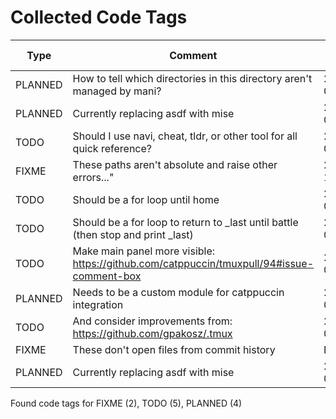 # Collected Code Tags

| Type    | Comment                                                                                   | Last Edit  | Source File                                                                                                                                                                                                                       |
|---------|-------------------------------------------------------------------------------------------|------------|-----------------------------------------------------------------------------------------------------------------------------------------------------------------------------------------------------------------------------------|
| PLANNED | How to tell which directories in this directory aren't managed by mani?                   | 2024-03-14 | [Developer/kyleking/mani.yaml:2](https://github.com/KyleKing/dotfiles/blame/2e93258178b4628d162f14a983b300a6a5c5e281/Developer/kyleking/mani.yaml#L2)                                                                             |
| PLANNED | Currently replacing asdf with mise                                                        | 2024-09-25 | [dot_config/my_config/executable_generate_machine_snapshot.sh.tmpl:31](https://github.com/KyleKing/dotfiles/blame/537a13390c10b70a2c225385b388225c649a2b04/dot_config/my_config/executable_generate_machine_snapshot.sh.tmpl#L31) |
| TODO    | Should I use navi, cheat, tldr, or other tool for all quick reference?                    | 2024-03-18 | [dot_config/my_config/private__omz.sh:15](https://github.com/KyleKing/dotfiles/blame/c68cd58be9c9b1e2982b75be6ce0dbe1321b8b70/dot_config/my_config/private__omz.sh#L15)                                                           |
| FIXME   | These paths aren't absolute and raise other errors..."                                    | 2022-12-12 | [dot_config/my_config/private_cli_tools.sh:37](https://github.com/KyleKing/dotfiles/blame/c84074aed23f598a42083cf42bab5fe78acf8c15/dot_config/my_config/private_cli_tools.sh#L28)                                                 |
| TODO    | Should be a for loop until home                                                           | 2024-02-23 | [dot_config/my_config/private_cli_tools.sh:101](https://github.com/KyleKing/dotfiles/blame/6ce3a156f595cc6ea6e525e1ba403ed04c9ce694/dot_config/my_config/private_cli_tools.sh#L101)                                               |
| TODO    | Should be a for loop to return to _last until battle (then stop and print _last)          | 2024-02-23 | [dot_config/my_config/private_cli_tools.sh:105](https://github.com/KyleKing/dotfiles/blame/6ce3a156f595cc6ea6e525e1ba403ed04c9ce694/dot_config/my_config/private_cli_tools.sh#L105)                                               |
| TODO    | Make main panel more visible: https://github.com/catppuccin/tmuxpull/94#issue-comment-box | 2024-01-31 | [dot_tmux.conf.tmpl:71](https://github.com/KyleKing/dotfiles/blame/15f4b701546428a1ccdf5521363f2b3a15d59cac/dot_tmux.conf#L69)                                                                                                    |
| PLANNED | Needs to be a custom module for catppuccin integration                                    | 2024-03-21 | [dot_tmux.conf.tmpl:95](https://github.com/KyleKing/dotfiles/blame/a6c1a56cab3a0c858e88797a79b528ff469cbf18/dot_tmux.conf#L95)                                                                                                    |
| TODO    | And consider improvements from: https://github.com/gpakosz/.tmux                          | 2024-01-31 | [dot_tmux.conf.tmpl:108](https://github.com/KyleKing/dotfiles/blame/15f4b701546428a1ccdf5521363f2b3a15d59cac/dot_tmux.conf#L108)                                                                                                  |
| FIXME   | These don't open files from commit history                                                | N/A        | private_Library/private_Application Support/lazygit/config.yml:29                                                                                                                                                                 |
| PLANNED | Currently replacing asdf with mise                                                        | 2024-09-25 | [private_dot_zshrc.tmpl:37](https://github.com/KyleKing/dotfiles/blame/537a13390c10b70a2c225385b388225c649a2b04/private_dot_zshrc#L33)                                                                                            |

Found code tags for FIXME (2), TODO (5), PLANNED (4)

<!-- calcipy_skip_tags -->
